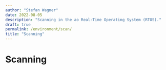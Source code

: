```yaml
---
author: "Stefan Wagner"
date: 2022-08-05
description: "Scanning in the ao Real-Time Operating System (RTOS)."
draft: true
permalink: /environment/scan/
title: "Scanning"
---
```


# Scanning
